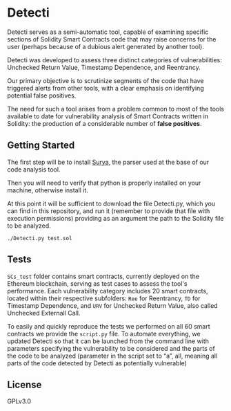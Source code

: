 # Detecti
Detecti serves as a semi-automatic tool, capable of examining specific sections of Solidity Smart Contracts code that may raise concerns for the
user (perhaps because of a dubious alert generated by another tool). 

Detecti was developed to assess three distinct categories of vulnerabilities: Unchecked Return Value, Timestamp Dependence, and Reentrancy.

Our primary objective is to scrutinize segments of the code that have triggered alerts from other tools, with a clear emphasis on identifying potential false positives.

The need for such a tool arises from a problem common to most of the tools available to date for vulnerability analysis of Smart Contracts written in Solidity: the production of a considerable number of **false positives**.

## Getting Started
The first step will be to install [Surya](https://github.com/ConsenSys/surya), the parser used at the base of our code analysis tool.

Then you will need to verify that python is properly installed on your machine, otherwise install it.

At this point it will be sufficient to download the file Detecti.py, which you can find in this repository, and run it (remember to provide that file with execution permissions) providing as an argument the path to the Solidity file to be analyzed.
```
./Detecti.py test.sol
```
## Tests
`SCs_test` folder contains smart contracts, currently deployed on the Ethereum blockchain, serving as test cases to assess the tool's performance. Each vulnerability category includes 20 smart contracts, located within their respective subfolders: `Ree` for Reentrancy, `TD` for Timestamp Dependence, and `URV` for Unchecked Return Value, also called Unchecked Externall Call.

To easily and quickly reproduce the tests we performed on all 60 smart contracts we provide the `script.py` file. To automate everything, we updated Detecti so that it can be launched from the command line with parameters specifying the vulnerability to be considered and the parts of the code to be analyzed (parameter in the script set to “a”, all, meaning all parts of the code detected by Detecti as potentially vulnerable)

## License
GPLv3.0



